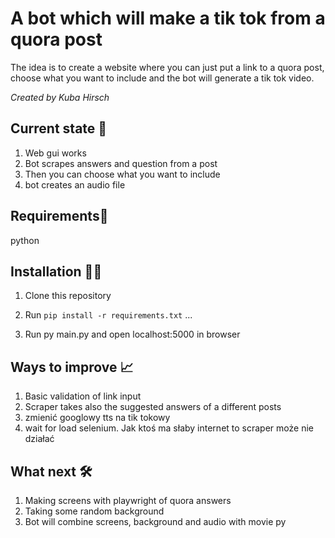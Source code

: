 # A bot which will make a tik tok from a quora post 

The idea is to create a website where you can just put a link to a quora post, choose what you want to include and the bot will generate a tik tok video. 

*Created by Kuba Hirsch*


## Current state 🚢

1. Web gui works
2. Bot scrapes answers and question from a post 
3. Then you can choose what you want to include
4. bot creates an audio file

## Requirements🛒
python

## Installation 👩‍💻

1. Clone this repository
2. Run `pip install -r requirements.txt`
...

3. Run py main.py and open localhost:5000 in browser

## Ways to improve 📈

1. Basic validation of link input 
2. Scraper takes also the suggested answers of a different posts 
3. zmienić googlowy tts na tik tokowy
4. wait for load selenium. Jak ktoś ma słaby internet to scraper może nie działać 

## What next 🛠
1. Making screens with playwright of quora answers
2. Taking some random background
2. Bot will combine screens, background and audio with movie py
